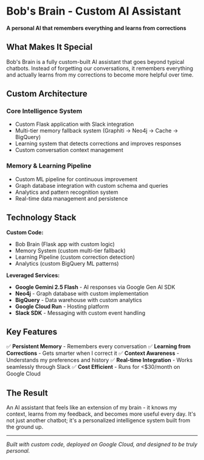# Bob's Brain - Custom AI Assistant

**A personal AI that remembers everything and learns from corrections**

## What Makes It Special

Bob's Brain is a fully custom-built AI assistant that goes beyond typical chatbots. Instead of forgetting our conversations, it remembers everything and actually learns from my corrections to become more helpful over time.

## Custom Architecture

### **Core Intelligence System**
- Custom Flask application with Slack integration
- Multi-tier memory fallback system (Graphiti → Neo4j → Cache → BigQuery)
- Learning system that detects corrections and improves responses
- Custom conversation context management

### **Memory & Learning Pipeline**
- Custom ML pipeline for continuous improvement
- Graph database integration with custom schema and queries
- Analytics and pattern recognition system
- Real-time data management and persistence

## Technology Stack

**Custom Code:**
- Bob Brain (Flask app with custom logic)
- Memory System (custom multi-tier fallback)
- Learning Pipeline (custom correction detection)
- Analytics (custom BigQuery ML patterns)

**Leveraged Services:**
- **Google Gemini 2.5 Flash** - AI responses via Google Gen AI SDK
- **Neo4j** - Graph database with custom implementation
- **BigQuery** - Data warehouse with custom analytics
- **Google Cloud Run** - Hosting platform
- **Slack SDK** - Messaging with custom event handling

## Key Features

✅ **Persistent Memory** - Remembers every conversation
✅ **Learning from Corrections** - Gets smarter when I correct it
✅ **Context Awareness** - Understands my preferences and history
✅ **Real-time Integration** - Works seamlessly through Slack
✅ **Cost Efficient** - Runs for <$30/month on Google Cloud

## The Result

An AI assistant that feels like an extension of my brain - it knows my context, learns from my feedback, and becomes more useful every day. It's not just another chatbot; it's a personalized intelligence system built from the ground up.

---

*Built with custom code, deployed on Google Cloud, and designed to be truly personal.*